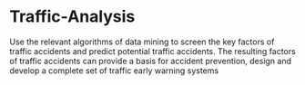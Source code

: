 # Traffic-Analysis
Use the relevant algorithms of data mining to screen the key factors of traffic accidents and predict potential traffic accidents. 
The resulting factors of traffic accidents can provide a basis for accident prevention, design and develop a complete set of traffic early warning systems
